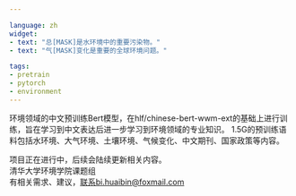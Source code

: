 ```yaml
---

language: zh
widget:
- text: "总[MASK]是水环境中的重要污染物。"
- text: "气[MASK]变化是重要的全球环境问题。"

tags:
- pretrain
- pytorch
- environment
---
```


环境领域的中文预训练Bert模型，在hlf/chinese-bert-wwm-ext的基础上进行训练，旨在学习到中文表达后进一步学习到环境领域的专业知识。
1.5G的预训练语料包括水环境、大气环境、土壤环境、气候变化、中文期刊、国家政策等内容。

项目正在进行中，后续会陆续更新相关内容。  
清华大学环境学院课题组  
有相关需求、建议，联系bi.huaibin@foxmail.com